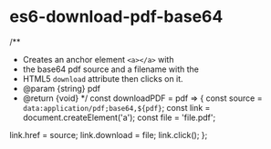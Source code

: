 # es6-download-pdf-base64
/**
 * Creates an anchor element `<a></a>` with
 * the base64 pdf source and a filename with the
 * HTML5 `download` attribute then clicks on it.
 * @param  {string} pdf
 * @return {void}
 */
const downloadPDF = pdf => {
  const source = `data:application/pdf;base64,${pdf}`;
  const link = document.createElement('a');
  const file = 'file.pdf';

  link.href = source;
  link.download = file;
  link.click();
};
